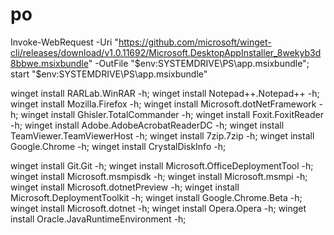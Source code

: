 # po
Invoke-WebRequest -Uri "https://github.com/microsoft/winget-cli/releases/download/v1.0.11692/Microsoft.DesktopAppInstaller_8wekyb3d8bbwe.msixbundle" -OutFile "$env:SYSTEMDRIVE\PS\app.msixbundle"; start "$env:SYSTEMDRIVE\PS\app.msixbundle"

winget install    RARLab.WinRAR	-h;
winget install    Notepad++.Notepad++	-h;
winget install    Mozilla.Firefox	-h;
winget install    Microsoft.dotNetFramework	-h;
winget install    Ghisler.TotalCommander	-h;
winget install    Foxit.FoxitReader	-h;
winget install    Adobe.AdobeAcrobatReaderDC	-h;
winget install    TeamViewer.TeamViewerHost	-h;
winget install    7zip.7zip	-h;
winget install    Google.Chrome	-h;
winget install    CrystalDiskInfo	-h;


winget install    Git.Git	-h;
winget install    Microsoft.OfficeDeploymentTool	-h;
winget install    Microsoft.msmpisdk	-h;
winget install    Microsoft.msmpi	-h;
winget install    Microsoft.dotnetPreview	-h;
winget install    Microsoft.DeploymentToolkit	-h;
winget install    Google.Chrome.Beta	-h;
winget install    Microsoft.dotnet	-h;
winget install    Opera.Opera	-h;
winget install    Oracle.JavaRuntimeEnvironment	-h;




